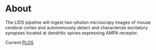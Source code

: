 # About  

The LIDS pipeline will ingest two-photon microscopy images of mouse cerebral cortex and autonomously detect and characterize excitatory synapses located at dendritic spines expressing AMPA receptor.

Current [PLOS](http://journals.plos.org/ploscompbiol/article?id=10.1371/journal.pcbi.1005493)
